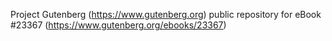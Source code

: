 Project Gutenberg (https://www.gutenberg.org) public repository for eBook #23367 (https://www.gutenberg.org/ebooks/23367)
